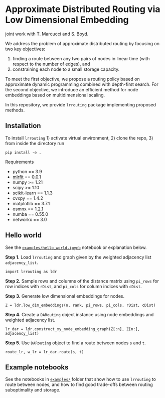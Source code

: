# Approximate Distributed Routing via Low Dimensional Embedding

joint work with T. Marcucci and S. Boyd.


We address the problem of approximate distributed routing
by focusing on two key objectives:  
1) finding a route between any two pairs
of nodes in linear time (with respect to the number of edges), 
and 
2) constraining each node to a small storage capacity.

To meet the first objective,
we propose a routing policy based on approximate dynamic programming 
combined with depth-first search. 
For the second objective,
we introduce an efficient method for node embeddings based on
multidimensional scaling.



In this repository, we provide `lrrouting` package implementing proposed methods.


## Installation
To install `lrrouting` 1) activate virtual environment, 2) clone the repo, 3) from inside the directory run 
```python3
pip install -e .
```
Requirements
* python == 3.9
* [mlrfit](https://github.com/cvxgrp/mlr_fitting) == 0.0.1
* numpy >= 1.21
* scipy >= 1.10
* scikit-learn == 1.1.3
* cvxpy == 1.4.2
* matplotlib == 3.7.1
* osmnx == 1.2.1
* numba == 0.55.0
* networkx == 3.0



## Hello world
See the [`examples/hello_world.ipynb`](https://github.com/cvxgrp/lr_distributed_routing/blob/main/examples/hello_world.ipynb) notebook or explanation below.


**Step 1.** Load `lrrouting` and graph given by the weighted adjacency list `adjacency_list`. 
```python3
import lrrouting as ldr 
```

**Step 2.** 
Sample rows and columns of the distance matrix using `pi_rows` for row indices with `rDist`, and `pi_cols` for column indices with `cDist`.

**Step 3.** Generate low dimensional embeddings for nodes.
```python3
Z = ldr.low_dim_embeddings(n, rank, pi_rows, pi_cols, rDist, cDist)
```

**Step 4.** Create a `DARouting` object instance using node embeddings and weighted adjacency list.
```python3
lr_dar = ldr.construct_xy_node_embedding_graph(Z[:n], Z[n:], adjacency_list)
```

**Step 5.** Use `DARouting` object to find a route between nodes `s` and `t`.
```python3
route_lr, w_lr = lr_dar.route(s, t)
```
 
## Example notebooks
See the notebooks in [`examples/`](https://github.com/cvxgrp/lr_distributed_routing/tree/main/examples) folder
that show how to use `lrrouting` to route between nodes,
and how to find good trade-offs
between routing suboptimality and storage.

